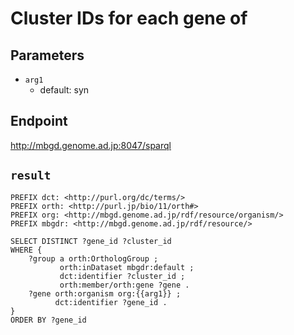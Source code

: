 # Cluster IDs for each gene of

## Parameters
* `arg1`
  * default: syn

## Endpoint
http://mbgd.genome.ad.jp:8047/sparql

## `result`

```sparql
PREFIX dct: <http://purl.org/dc/terms/>
PREFIX orth: <http://purl.jp/bio/11/orth#>
PREFIX org: <http://mbgd.genome.ad.jp/rdf/resource/organism/>
PREFIX mbgdr: <http://mbgd.genome.ad.jp/rdf/resource/>

SELECT DISTINCT ?gene_id ?cluster_id
WHERE {
    ?group a orth:OrthologGroup ;
           orth:inDataset mbgdr:default ;
           dct:identifier ?cluster_id ;
           orth:member/orth:gene ?gene .
    ?gene orth:organism org:{{arg1}} ;
          dct:identifier ?gene_id .
}
ORDER BY ?gene_id


```

